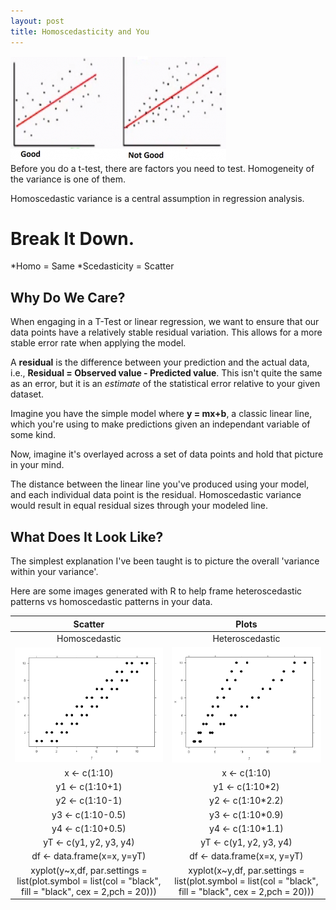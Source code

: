 ```yaml
---
layout: post
title: Homoscedasticity and You
---
```

<img src="/Images/homoscedasticity.png" class="inline"/><br>
Before you do a t-test, there are factors you need to test. Homogeneity of the variance is one of them.

Homoscedastic variance is a central assumption in regression analysis. 

# Break It Down.
*Homo = Same
*Scedasticity = Scatter

## Why Do We Care?
When engaging in a T-Test or linear regression, we want to ensure that our data points have a relatively stable residual variation. This allows for a more stable error rate when applying the model. 

A **residual** is the difference between your prediction and the actual data, i.e., **Residual = Observed value - Predicted value**. This isn't quite the same as an error, but it is an *estimate* of the statistical error relative to your given dataset. 

Imagine you have the simple model where **y = mx+b**, a classic linear line, which you're using to make predictions given an independant variable of some kind. 

Now, imagine it's overlayed across a set of data points and hold that picture in your mind. 

The distance between the linear line you've produced using your model, and each individual data point is the residual. Homoscedastic variance would result in equal residual sizes through your modeled line. 

## What Does It Look Like?   

The simplest explanation I've been taught is to picture the overall 'variance within your variance'.

Here are some images generated with R to help frame heteroscedastic patterns vs homoscedastic patterns in your data.

|Scatter | Plots|
|:----:|:-----:|
|Homoscedastic|Heteroscedastic|
|<img src="/Images/homosc.png" class="inline"/>|<img src="/Images/heterosc.png" class="inline"/>|
|x <- c(1:10)|x <- c(1:10)|
|y1 <- c(1:10+1) | y1 <- c(1:10\*2)|
|y2 <- c(1:10-1)|y2 <- c(1:10\*2.2)|
|y3 <- c(1:10-0.5)|y3 <- c(1:10\*0.9)|
|y4 <- c(1:10+0.5)|y4 <- c(1:10\*1.1)|
|yT <- c(y1, y2, y3, y4)|yT <- c(y1, y2, y3, y4)|
|df <- data.frame(x=x, y=yT)|df <- data.frame(x=x, y=yT)|
| xyplot(y~x,df, par.settings = list(plot.symbol = list(col = "black", fill = "black", cex = 2,pch = 20)))|xyplot(x~y,df,  par.settings = list(plot.symbol = list(col = "black", fill = "black", cex = 2,pch = 20)))|
